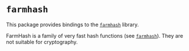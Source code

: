 `farmhash`
==========

This package provides bindings to the [`farmhash`][] library.

FarmHash is a family of very fast hash functions (see [`farmhash`][]). They are
not suitable for cryptography.

  [`farmhash`]: https://code.google.com/p/farmhash/
